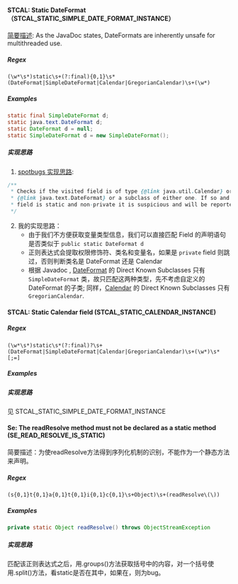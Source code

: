 #### STCAL: Static DateFormat（STCAL_STATIC_SIMPLE_DATE_FORMAT_INSTANCE）
[简要描述](https://spotbugs.readthedocs.io/en/stable/bugDescriptions.html#stcal-static-dateformat-stcal-static-simple-date-format-instance):
As the JavaDoc states, DateFormats are inherently unsafe for multithreaded use. 
##### Regex
```regexp
(\w*\s*)static\s+(?:final){0,1}\s*(DateFormat|SimpleDateFormat|Calendar|GregorianCalendar)\s+(\w*)
```
##### Examples
```java
static final SimpleDateFormat d;
static java.text.DateFormat d; 
static DateFormat d = null;
static SimpleDateFormat d = new SimpleDateFormat();
```
##### 实现思路
1. [spotbugs 实现思路](https://github.com/spotbugs/spotbugs/blob/07bf864b83083c467e29f1b2de58a2cf5aa5c0d6/spotbugs/src/main/java/edu/umd/cs/findbugs/detect/StaticCalendarDetector.java#L196): 
```java
/**
 * Checks if the visited field is of type {@link java.util.Calendar} or
 * {@link java.text.DateFormat} or a subclass of either one. If so and the
 * field is static and non-private it is suspicious and will be reported.
 */
```
2. 我的实现思路： 
	- 由于我们不方便获取变量类型信息，我们可以直接匹配 Field 的声明语句是否类似于 `public static DateFormat d`
	- 正则表达式会提取权限修饰符、类名和变量名，如果是 `private` field 则跳过，否则判断类名是 DateFormat 还是 Calendar
	- 根据 Javadoc , [DateFormat](https://docs.oracle.com/javase/8/docs/api/java/text/DateFormat.html) 的 Direct Known Subclasses 只有 `SimpleDateFormat` 类，故只匹配这两种类型，先不考虑自定义的 DateFormat 的子类; 同样，[Calendar](https://docs.oracle.com/javase/8/docs/api/java/util/Calendar.html) 的 Direct Known Subclasses 只有 `GregorianCalendar`.
#### STCAL: Static Calendar field (STCAL_STATIC_CALENDAR_INSTANCE)
##### Regex
```regexp
(\w*\s*)static\s*(?:final)?\s+(DateFormat|SimpleDateFormat|Calendar|GregorianCalendar)\s+(\w*)\s*[;=]
```
##### Examples
##### 实现思路
见 STCAL_STATIC_SIMPLE_DATE_FORMAT_INSTANCE

####  Se: The readResolve method must not be declared as a static method (SE_READ_RESOLVE_IS_STATIC)
简要描述：为使readResolve方法得到序列化机制的识别，不能作为一个静态方法来声明。

##### Regex
```regexp
(s{0,1}t{0,1}a{0,1}t{0,1}i{0,1}c{0,1}\s+Object)\s+(readResolve\(\))
```
##### Examples
```java
private static Object readResolve() throws ObjectStreamException 
```
##### 实现思路
匹配该正则表达式之后，用.groups()方法获取括号中的内容，对一个括号使用.split()方法，看static是否在其中，如果在，则为bug。

